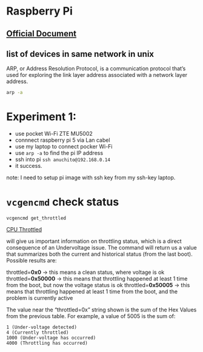 # Raspberry Pi

## [Official Document](https://www.raspberrypi.com/documentation/)

## list of devices in same network in unix
ARP, or Address Resolution Protocol, is a communication protocol that’s used for exploring the link layer address associated with a network layer address.
```sh
arp -a
```


# Experiment 1:
- use pocket Wi-Fi ZTE MU5002
- connnect raspberry pi 5 via Lan cabel
- use my laptop to connect pocker Wi-Fi
- use `arp -a` to find the pi IP address
- ssh into pi `ssh anuchito@192.168.0.14`
- it success.

note: I need to setup pi image with ssh key from my ssh-key laptop.



# `vcgencmd` check status

```
vcgencmd get_throttled
```
[CPU Throttled](https://www.raspberrypi.com/documentation/computers/os.html#get_throttled)

will give us important information on throttling status, which is a direct consequence of an Undervoltage issue. 
The command will return us a value that summarizes both the current and historical status (from the last boot). Possible results are:

throttled=**0x0** -> this means a clean status, where voltage is ok
throttled=**0x50000** -> this means that throttling happened at least 1 time from the boot, but now the voltage status is ok
throttled=**0x50005** -> this means that throttling happened at least 1 time from the boot, and the problem is currently active

The value near the “throttled=0x” string shown is the sum of the Hex Values from the previous table. For example, a value of 5005 is the sum of:
```
1 (Under-voltage detected)
4 (Currently throttled)
1000 (Under-voltage has occurred)
4000 (Throttling has occurred)
```

